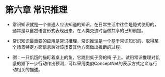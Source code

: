 # 第六章 常识推理

- 常识知识就是一个普通人应该知道的知识，在日常生活中往往是隐式使用的，通常是以自然语言形式表现出来，在人类交流时当做共享的已知前提。

- 常识知识最重要的应用是常识推理，常识推理是一个基于常识知识的、取得某个场景特定方面信息后对该场景其他方面做出推断的过程。

- 例：一只饥饿的猫盯着桌上的鱼，它跳到桌子旁的椅 子上。试用常识推理对饥饿的猫下一步行动作出预测，可以采用类似ConceptNet的表示方式定义与行动相关的描述。